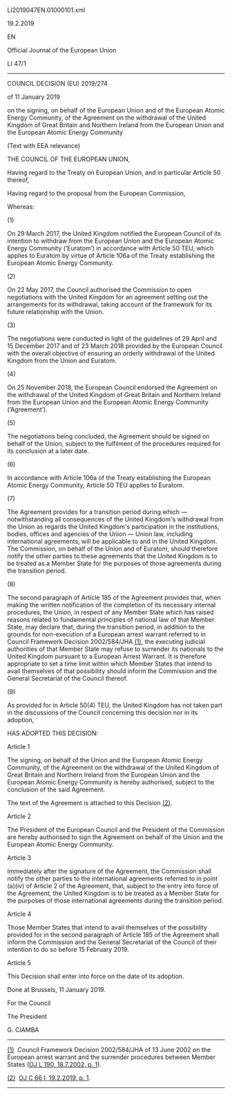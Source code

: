   LI2019047EN.01000101.xml

  

19.2.2019   

EN

Official Journal of the European Union

LI 47/1

* * *

COUNCIL DECISION (EU) 2019/274

of 11 January 2019

on the signing, on behalf of the European Union and of the European Atomic Energy Community, of the Agreement on the withdrawal of the United Kingdom of Great Britain and Northern Ireland from the European Union and the European Atomic Energy Community

(Text with EEA relevance)

THE COUNCIL OF THE EUROPEAN UNION,

Having regard to the Treaty on European Union, and in particular Article 50 thereof,

Having regard to the proposal from the European Commission,

Whereas:

  

(1)

On 29 March 2017, the United Kingdom notified the European Council of its intention to withdraw from the European Union and the European Atomic Energy Community (‘Euratom’) in accordance with Article 50 TEU, which applies to Euratom by virtue of Article 106a of the Treaty establishing the European Atomic Energy Community.

  

(2)

On 22 May 2017, the Council authorised the Commission to open negotiations with the United Kingdom for an agreement setting out the arrangements for its withdrawal, taking account of the framework for its future relationship with the Union.

  

(3)

The negotiations were conducted in light of the guidelines of 29 April and 15 December 2017 and of 23 March 2018 provided by the European Council with the overall objective of ensuring an orderly withdrawal of the United Kingdom from the Union and Euratom.

  

(4)

On 25 November 2018, the European Council endorsed the Agreement on the withdrawal of the United Kingdom of Great Britain and Northern Ireland from the European Union and the European Atomic Energy Community (‘Agreement’).

  

(5)

The negotiations being concluded, the Agreement should be signed on behalf of the Union, subject to the fulfilment of the procedures required for its conclusion at a later date.

  

(6)

In accordance with Article 106a of the Treaty establishing the European Atomic Energy Community, Article 50 TEU applies to Euratom.

  

(7)

The Agreement provides for a transition period during which — notwithstanding all consequences of the United Kingdom's withdrawal from the Union as regards the United Kingdom's participation in the institutions, bodies, offices and agencies of the Union — Union law, including international agreements, will be applicable to and in the United Kingdom. The Commission, on behalf of the Union and of Euratom, should therefore notify the other parties to these agreements that the United Kingdom is to be treated as a Member State for the purposes of those agreements during the transition period.

  

(8)

The second paragraph of Article 185 of the Agreement provides that, when making the written notification of the completion of its necessary internal procedures, the Union, in respect of any Member State which has raised reasons related to fundamental principles of national law of that Member State, may declare that, during the transition period, in addition to the grounds for non-execution of a European arrest warrant referred to in Council Framework Decision 2002/584/JHA [(1)](#ntr1-LI2019047EN.01000101-E0001), the executing judicial authorities of that Member State may refuse to surrender its nationals to the United Kingdom pursuant to a European Arrest Warrant. It is therefore appropriate to set a time limit within which Member States that intend to avail themselves of that possibility should inform the Commission and the General Secretariat of the Council thereof.

  

(9)

As provided for in Article 50(4) TEU, the United Kingdom has not taken part in the discussions of the Council concerning this decision nor in its adoption,

HAS ADOPTED THIS DECISION:

Article 1

The signing, on behalf of the Union and the European Atomic Energy Community, of the Agreement on the withdrawal of the United Kingdom of Great Britain and Northern Ireland from the European Union and the European Atomic Energy Community is hereby authorised, subject to the conclusion of the said Agreement.

The text of the Agreement is attached to this Decision [(2)](#ntr2-LI2019047EN.01000101-E0002).

Article 2

The President of the European Council and the President of the Commission are hereby authorised to sign the Agreement on behalf of the Union and the European Atomic Energy Community.

Article 3

Immediately after the signature of the Agreement, the Commission shall notify the other parties to the international agreements referred to in point (a)(iv) of Article 2 of the Agreement, that, subject to the entry into force of the Agreement, the United Kingdom is to be treated as a Member State for the purposes of those international agreements during the transition period.

Article 4

Those Member States that intend to avail themselves of the possibility provided for in the second paragraph of Article 185 of the Agreement shall inform the Commission and the General Secretariat of the Council of their intention to do so before 15 February 2019.

Article 5

This Decision shall enter into force on the date of its adoption.

Done at Brussels, 11 January 2019.

For the Council

The President

G. CIAMBA

* * *

[(1)](#ntc1-LI2019047EN.01000101-E0001)  Council Framework Decision 2002/584/JHA of 13 June 2002 on the European arrest warrant and the surrender procedures between Member States ([OJ L 190, 18.7.2002, p. 1](./../../../../legal-content/EN/AUTO/?uri=OJ:L:2002:190:TOC)).

[(2)](#ntc2-LI2019047EN.01000101-E0002)  [OJ C 66 I, 19.2.2019, p. 1](./../../../../legal-content/EN/AUTO/?uri=OJ:C:2019:066I:TOC).

* * *
